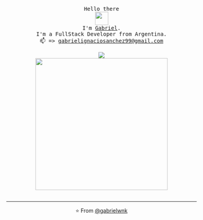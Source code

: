 <p align="center">
  <br>
  <samp>Hello there
    <br>
      <img src="https://i.pinimg.com/originals/a9/36/c2/a936c2d173cb4af7a620d41222ab856a.gif" width="35px" />
    <br>
    I'm <a href="https://www.linkedin.com/in/gabriel-sanchez-8aa091226">Gabriel</a>.<samp>
  <br>
    I'm a FullStack Developer from Argentina.
  <br>
    <samp> 📫 => <a href="mailto:gabrielignaciosanchez99@gmail.com">gabrielignaciosanchez99@gmail.com</a><samp>
  <br>
  <br>
  <img align="center" src="https://github-readme-stats.vercel.app/api/top-langs/?username=gabrielwnk&layout=compact" />
  <br>
  <img src="https://c.tenor.com/2uyENRmiUt0AAAAC/coding.gif" width="350" />
  <br>
  <br>
</p>

  
  
------------
<p align="center">⭐️ From <a href="https://github.com/gabrielwnk">@gabrielwnk</a></p>
